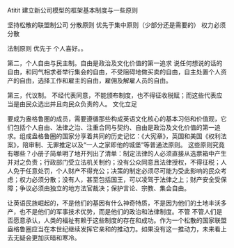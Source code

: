 Atitit 建立新公司模型的框架基本制度与一些原则


坚持松散的联盟制公司 分散原则 优先于集中原则（少部分还是需要的） 权力必须分散

法制原则 优先于  个人喜好。。


第二，个人自由与民主制。自由是政治及文化价值的第一追求
说任何想说的话的自由，和同气相求者举行集会的自由，不受阻碍地做买卖的自由，自主处置个人资产的自由，选择工作和雇主的自由，雇佣及解雇人员的自由。

第三，代议制。
不经代表同意，不能颁布制度，也不得征收税赋；而这些代表应当是由民众选出并且向民众负责的人。 
文化立足

要成为盎格鲁圈的成员，需要遵循那些构成英语文化核心的基本习俗和价值观，它们包括个人自由、法律之治、注重合同与契约、自由是政治及文化价值的第一追求。组成盎格鲁圈的国家分享着共同的历史记忆：《大宪章》，英国和美国《权利法案》，陪审制、无罪推定以及“一人之家即他的城堡”等普通法原则。
这些原则究竟有哪些？小册子简单明了地开列出了清单：制定法律的人必须直接从选票箱中产生并对之负责；行政部门受立法机关制约；没有公众同意且法律授权，不得征税；人人免于任意处罚，个人财产不得充公；决策的制定必须尽可能为受此影响的民众考虑；权力必须分散；没有人，甚至包括国王，可以凌驾于法律之上；财产安全受保障；争议必须由独立的地方法官裁决；保护言论、宗教、集会自由。

让英语民族崛起的，不是他们的基因有什么神奇特质，不是因为他们的土地丰沃多产，也不是他们的军事技术优势，而是他们的政治和法律制度。不管
不管人们是否愿意承认，人类的福祉有赖于这些制度的存在和成功。作为一个松散的国家联盟盎格鲁圈应当在本世纪继续发挥它亲和的推动力。如果没有这一推动力，未来看上去无疑会更加灰暗和寒冷。

